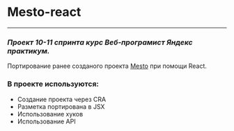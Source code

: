 # Mesto-react
---
### *Проект 10-11 спринта курс Веб-програмист Яндекс практикум.*  
Портирование ранее созданого проекта [Mesto](https://github.com/foxymakc/mesto) при помощи React.
### В проекте используются: 
* Создание проекта через CRA
* Разметка портирована в JSX
* Использование хуков
* Использование API
